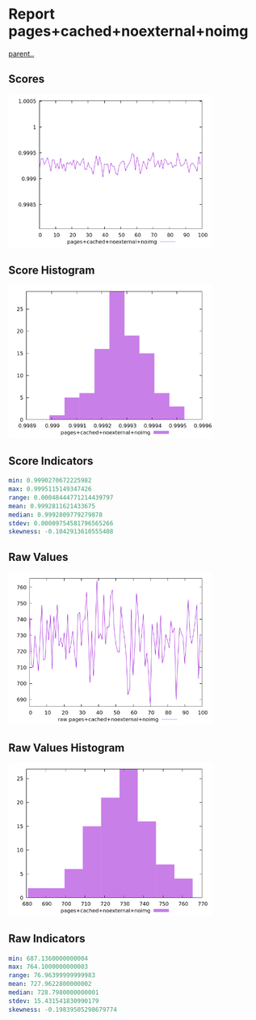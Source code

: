 # Report pages+cached+noexternal+noimg

[parent..](./..)  


## Scores

![score](./score.png)  

## Score Histogram

![hist](./hist.png)  

## Score Indicators

```yaml
min: 0.9990270672225982
max: 0.9995115149347426
range: 0.00048444771214439797
mean: 0.9992811621433675
median: 0.9992809779279878
stdev: 0.00009754581796565266
skewness: -0.1042913610555408

```

## Raw Values

![raw](./raw.png)  

## Raw Values Histogram

![raw hist](./raw_hist.png)  

## Raw Indicators

```yaml
min: 687.1360000000004
max: 764.1000000000003
range: 76.96399999999983
mean: 727.9622800000002
median: 728.7980000000001
stdev: 15.431541830990179
skewness: -0.19839505298679774

```

<style>
  img {
    max-width: 80%;
  }
</style>
      

